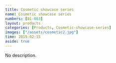 ```yaml
---
title: Cosmetic showcase series
name: Cosmetic showcase series
numbers: [B1-003]
layout: products
categories: [Products, Cosmetic-showcase-series]
images: ["/assets/cosmetic2.jpg"]
time: 2015-02-15
aside: true
---
```


No description.


